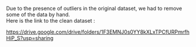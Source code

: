 
Due to the presence of outliers in the original dataset, we had to remove some of the data by hand.\
Here is the link to the clean dataset :

https://drive.google.com/drive/folders/1F3EMNJ0s0YY8kXLxTPCfURPmrfhHiP_S?usp=sharing
